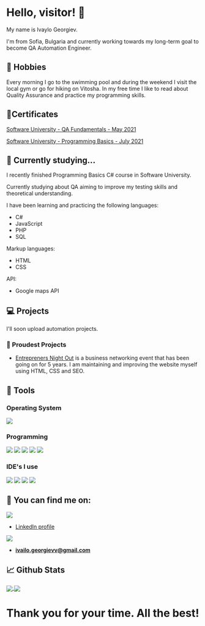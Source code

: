 # Hello, visitor! 👋

My name is Ivaylo Georgiev. 

I'm from Sofia, Bulgaria and currently working towards my long-term goal to become QA Automation Engineer. 

## 📗 Hobbies 

Every morning I go to the swimming pool and during the weekend I visit the local gym or go for hiking on Vitosha. In my free time I like to read about Quality Assurance and practice my programming skills.

## 📑Certificates 
[Software University - QA Fundamentals - May 2021](https://softuni.bg/certificates/details/109315/73225a76)

[Software University - Programming Basics - July 2021](https://softuni.bg/certificates/details/112241/96838312)

## 🌱 Currently studying...
I recently finished Programming Basics C# course in Software University. 

Currently studying about QA aiming to improve my testing skills and theoretical understanding.

I have been learning and practicing the following languages: 
* C# 
* JavaScript
* PHP
* SQL

Markup languages:
* HTML 
* CSS 

API:
* Google maps API

## 💻 Projects 

I'll soon upload automation projects.

### 🥇 Proudest Projects
* [Entrepreners Night Out](https://entrepreneursnightout.org/en/) is a business networking event that has been going on for 5 years. I am maintaining and improving the website myself using HTML, CSS and SEO.

## 🔧 Tools 
### Operating System
![](https://img.shields.io/static/v1?label=OS&message=Windows&color=orange&style=plastic&logo=Windows)

### Programming
![](https://img.shields.io/static/v1?label=Code&message=CSharp&color=orange&style=plastic&logo=C-sharp)
![](https://img.shields.io/static/v1?label=Code&message=HTML&color=orange&style=plastic&logo=HTML5)
![](https://img.shields.io/static/v1?label=Code&message=CSS&color=orange&style=plastic&logo=CSS3)
![](https://img.shields.io/static/v1?label=Code&message=JavaScript&color=orange&style=plastic&logo=JavaScript)
![](https://img.shields.io/static/v1?label=Code&message=PHP&color=orange&style=plastic&logo=PHP)

### IDE's I use
![](https://img.shields.io/static/v1?label=IDE&message=Visual%20Studio&color=orange&style=plastic&logo=visual-studio)
![](https://img.shields.io/static/v1?label=IDE&message=Visual%20Studio%20Code&color=orange&style=plastic&logo=visual-studio-code)
![](https://img.shields.io/static/v1?label=IDE&message=Selenium&color=orange&style=plastic&logo=selenium)
![](https://img.shields.io/static/v1?label=IDE&message=SeleniumWebdriver&color=orange&style=plastic&logo=selenium)

## 📱 You can find me on: 
![](https://img.shields.io/static/v1?label=Social&message=LinkedIn&color=blue&style=plastic&logo=linkedin)

* [LinkedIn profile](https://www.linkedin.com/in/ivaylogeorgievv/)

![](https://img.shields.io/static/v1?label=Social&message=Gmail&color=red&style=plastic&logo=gmail)

* **ivailo.georgievv@gmail.com**

## 📈 Github Stats

<a href="https://github.com/Talfus-proj/Talfus-proj">
  <img align="center" src="https://github-readme-stats.vercel.app/api?username=Talfus-proj&line_height=27&count_private=true&show_icons=true&theme=great-gatsby&include_all_commits=true" />
</a>
<a href="https://github.com/Talfus-proj/Talfus-proj">
  <img align="center" src="https://github-readme-stats.vercel.app/api/top-langs/?username=Talfus-proj&theme=chartreuse-dark&langs_count=5&hide=scss,less" />
</a>

# Thank you for your time. All the best!

<!---
Talfus-proj/Talfus-proj is a ✨ special ✨ repository because its `README.md` (this file) appears on your GitHub profile.
You can click the Preview link to take a look at your changes.

- 👋 Hi, I’m @Talfus-proj
- 👀 I’m interested in ...
- 🌱 I’m currently learning ...
- 💞️ I’m looking to collaborate on ...
- 📫 How to reach me ...
--->
